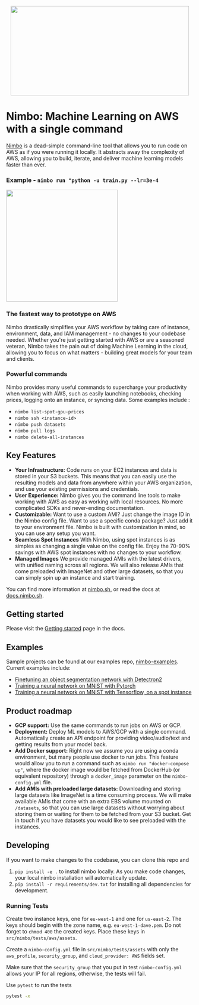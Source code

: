 <p align="center">
  <img src="https://user-images.githubusercontent.com/6595222/115258675-1bf98300-a129-11eb-8ea1-24cdc67d81e8.png" width="480" height="240">
</p>

# Nimbo: Machine Learning on AWS with a single command

[Nimbo](https://nimbo.sh) is a dead-simple command-line tool that allows you to run code on AWS as if you were running it locally. It abstracts away the complexity of AWS, allowing you to build, iterate, and deliver machine learning models faster than ever.

### Example - ```nimbo run "python -u train.py --lr=3e-4```
<a href="https://asciinema.org/a/408353" target="_blank"><img src="https://asciinema.org/a/408353.svg" height=300 width=300/></a>

### The fastest way to prototype on AWS

Nimbo drastically simplifies your AWS workflow by taking care of instance, environment, data, and IAM management - no changes to your codebase needed. Whether you're just getting started with AWS or are a seasoned veteran, Nimbo takes the pain out of doing Machine Learning in the cloud, allowing you to focus on what matters - building great models for your team and clients.

### Powerful commands

Nimbo provides many useful commands to supercharge your productivity when working with AWS, such as easily launching notebooks, checking prices, logging onto an instance, or syncing data. Some examples include :
- `nimbo list-spot-gpu-prices`
- `nimbo ssh <instance-id>`
- `nimbo push datasets`
- `nimbo pull logs`
- `nimbo delete-all-instances`

## Key Features
- **Your Infrastructure:**
Code runs on your EC2 instances and data is stored in your S3 buckets. This means that you can easily use the resulting models and data from anywhere within your AWS organization, and use your existing permissions and credentials.
- **User Experience:**
Nimbo gives you the command line tools to make working with AWS as easy as working with local resources. No more complicated SDKs and never-ending documentation.
- **Customizable:**
Want to use a custom AMI? Just change the image ID in the Nimbo config file. Want to use a specific conda package? Just add it to your environment file. Nimbo is built with customization in mind, so you can use any setup you want.
- **Seamless Spot Instances**
With Nimbo, using spot instances is as simples as changing a single value on the config file. Enjoy the 70-90% savings with AWS spot instances with no changes to your workflow.
- **Managed Images**
We provide managed AMIs with the latest drivers, with unified naming across all regions. We will also release AMIs that come preloaded with ImageNet and other large datasets, so that you can simply spin up an instance and start training.

You can find more information at [nimbo.sh](https://nimbo.sh), or read the docs at [docs.nimbo.sh](https://docs.nimbo.sh).

## Getting started
Please visit the [Getting started](https://docs.nimbo.sh/getting-started) page in the docs.

## Examples
Sample projects can be found at our examples repo, [nimbo-examples](https://github.com/nimbo-sh/nimbo-examples).
Current examples include:
- [Finetuning an object segmentation network with Detectron2](https://github.com/nimbo-sh/nimbo-examples/tree/main/detectron)
- [Training a neural network on MNIST with Pytorch](https://github.com/nimbo-sh/nimbo-examples/tree/main/pytorch-mnist)
- [Training a neural network on MNIST with Tensorflow, on a spot instance](https://github.com/nimbo-sh/nimbo-examples/tree/main/tensorflow-mnist)

## Product roadmap
- **GCP support:** Use the same commands to run jobs on AWS or GCP.
- **Deployment:** Deploy ML models to AWS/GCP with a single command. Automatically create an API endpoint for providing video/audio/text and getting results from your model back.
- **Add Docker support:** Right now we assume you are using a conda environment, but many people use docker to run jobs. This feature would allow you to run a command such as `nimbo run "docker-compose up"`, where the docker image would be fetched from DockerHub (or equivalent repository) through a `docker_image` parameter on the `nimbo-config.yml` file.
- **Add AMIs with preloaded large datasets:** Downloading and storing large datasets like ImageNet is a time consuming process. We will make available AMIs that come with an extra EBS volume mounted on `/datasets`, so that you can use large datasets without worrying about storing them or waiting for them to be fetched from your S3 bucket. Get in touch if you have datasets you would like to see preloaded with the instances. 

## Developing

If you want to make changes to the codebase, you can clone this repo and
1. `pip install -e .` to install nimbo locally. As you make code changes, your local
nimbo installation will automatically update.
2. `pip install -r requirements/dev.txt` for installing all dependencies for development.

### Running Tests

Create two instance keys, one for `eu-west-1` and one for `us-east-2`. The keys should
begin with the zone name, e.g. `eu-west-1-dave.pem`. Do not forget to `chmod 400` the
created keys. Place these keys in `src/nimbo/tests/aws/assets`. 

Create a `nimbo-config.yml` file in `src/nimbo/tests/assets` with only the `aws_profile`,
`security_group`, and `cloud_provider: AWS`  fields set.

Make sure that the `security_group` that you put in test `nimbo-config.yml` allows
your IP for all regions, otherwise, the tests will fail.

Use `pytest` to run the tests
```bash
pytest -x
```
